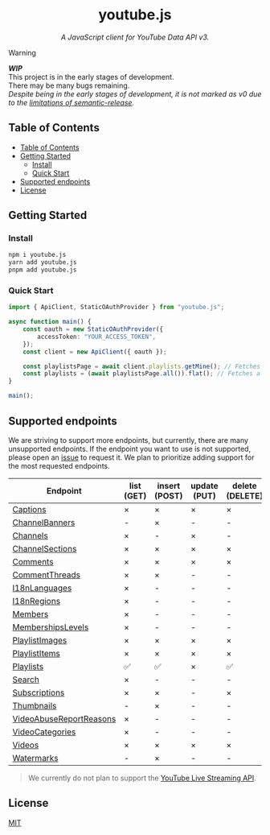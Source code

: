 <h1 align="center">
  youtube.js
</h1>
<p align="center"> <em>A JavaScript client for YouTube Data API v3.</em>
</p>

> [!WARNING]
> _**WIP**_  
> This project is in the early stages of development.  
> There may be many bugs remaining.  
> _Despite being in the early stages of development, it is not marked as v0 due to the [limitations of semantic-release](https://github.com/semantic-release/semantic-release/issues/1507)._

## Table of Contents
- [Table of Contents](#table-of-contents)
- [Getting Started](#getting-started)
  - [Install](#install)
  - [Quick Start](#quick-start)
- [Supported endpoints](#supported-endpoints)
- [License](#license)

## Getting Started
### Install
```sh
npm i youtube.js
yarn add youtube.js
pnpm add youtube.js
```

### Quick Start
```ts
import { ApiClient, StaticOAuthProvider } from "youtube.js";

async function main() {
    const oauth = new StaticOAuthProvider({
        accessToken: "YOUR_ACCESS_TOKEN",
    });
    const client = new ApiClient({ oauth });

    const playlistsPage = await client.playlists.getMine(); // Fetches the first page of playlists
    const playlists = (await playlistsPage.all()).flat(); // Fetches all pages of playlists
}

main();
```

## Supported endpoints
We are striving to support more endpoints, but currently, there are many unsupported endpoints. If the endpoint you want to use is not supported, please open an [issue](https://github.com/suzuki3jp/youtube.js/issues) to request it. We plan to prioritize adding support for the most requested endpoints.

| Endpoint | list (GET) | insert (POST) | update (PUT) | delete (DELETE) |
|----------|------|--------|--------|--------|
| [Captions](https://developers.google.com/youtube/v3/docs/captions) | × | × | × | × |
| [ChannelBanners](https://developers.google.com/youtube/v3/docs/channelBanners) | - | × | - | - |
| [Channels](https://developers.google.com/youtube/v3/docs/channels) | × | - | × | - |
| [ChannelSections](https://developers.google.com/youtube/v3/docs/channelSections) | × | × | × | × |
| [Comments](https://developers.google.com/youtube/v3/docs/comments) | × | × | × | × |
| [CommentThreads](https://developers.google.com/youtube/v3/docs/commentThreads) | × | × | - | - |
| [I18nLanguages](https://developers.google.com/youtube/v3/docs/i18nLanguages) | × | - | - | - |
| [I18nRegions](https://developers.google.com/youtube/v3/docs/i18nRegions) | × | - | - | - |
| [Members](https://developers.google.com/youtube/v3/docs/members) | × | - | - | - |
| [MembershipsLevels](https://developers.google.com/youtube/v3/docs/membershipsLevels) | × | - | - | - |
| [PlaylistImages](https://developers.google.com/youtube/v3/docs/playlistImages) | × | × | × | × |
| [PlaylistItems](https://developers.google.com/youtube/v3/docs/playlistItems) | × | × | × | × |
| [Playlists](https://developers.google.com/youtube/v3/docs/playlists) | ✅ | ✅ | × | ✅ |
| [Search](https://developers.google.com/youtube/v3/docs/search) | × | - | - | - |
| [Subscriptions](https://developers.google.com/youtube/v3/docs/subscriptions) | × | × | - | × |
| [Thumbnails](https://developers.google.com/youtube/v3/docs/thumbnails) | - | × | - | - |
| [VideoAbuseReportReasons](https://developers.google.com/youtube/v3/docs/videoAbuseReportReasons) | × | - | - | - |
| [VideoCategories](https://developers.google.com/youtube/v3/docs/videoCategories) | × | - | - | - |
| [Videos](https://developers.google.com/youtube/v3/docs/videos) | × | × | × | × |
| [Watermarks](https://developers.google.com/youtube/v3/docs/watermarks) | - | × | - | - |

> We currently do not plan to support the [YouTube Live Streaming API](https://developers.google.com/youtube/v3/live).

## License
[MIT](./LICENSE)